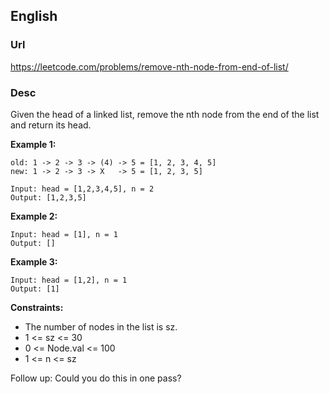 ## English

### Url
https://leetcode.com/problems/remove-nth-node-from-end-of-list/

### Desc

Given the head of a linked list, remove the nth node from the end of the list and return its head.

 
**Example 1:**
```
old: 1 -> 2 -> 3 -> (4) -> 5 = [1, 2, 3, 4, 5]
new: 1 -> 2 -> 3 -> X   -> 5 = [1, 2, 3, 5]

Input: head = [1,2,3,4,5], n = 2
Output: [1,2,3,5]
```
**Example 2:**
```
Input: head = [1], n = 1
Output: []
```
**Example 3:**
```
Input: head = [1,2], n = 1
Output: [1]
```

**Constraints:**

- The number of nodes in the list is sz.
- 1 <= sz <= 30
- 0 <= Node.val <= 100
- 1 <= n <= sz
 

Follow up: Could you do this in one pass?